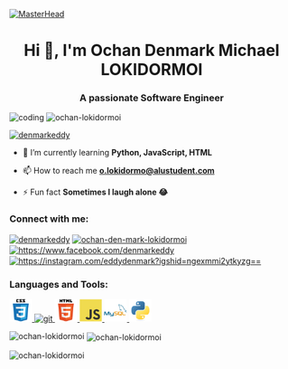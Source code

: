 [![MasterHead](https://1.bp.blogspot.com/-7A4WynwLsMw/XbBpCXG8fHI/AAAAAAAAMt4/uOa1bpLskYgrwGbllhSu2SDj_Mig8SXJQCLcBGAsYHQ/s1600/2000_600px.gif)](https://rishavchanda.io)
<h1 align="center">Hi 👋, I'm Ochan Denmark Michael LOKIDORMOI</h1>
<h3 align="center">A passionate Software Engineer</h3>
<img align="righet" alt="coding" width="400" src="https://cdn.dribbble.com/users/1162077/screenshots/3848914/programmer.gif"

<p align="left"> <img src="https://komarev.com/ghpvc/?username=ochan-lokidormoi&label=Profile%20views&color=0e75b6&style=flat" alt="ochan-lokidormoi" /> </p>

<p align="left"> <a href="https://twitter.com/denmarkeddy" target="blank"><img src="https://img.shields.io/twitter/follow/denmarkeddy?logo=twitter&style=for-the-badge" alt="denmarkeddy" /></a> </p>

- 🌱 I’m currently learning **Python, JavaScript, HTML**

- 📫 How to reach me **o.lokidormo@alustudent.com**

- ⚡ Fun fact **Sometimes I laugh alone 😂**

<h3 align="left">Connect with me:</h3>
<p align="left">
<a href="https://twitter.com/denmarkeddy" target="blank"><img align="center" src="https://raw.githubusercontent.com/rahuldkjain/github-profile-readme-generator/master/src/images/icons/Social/twitter.svg" alt="denmarkeddy" height="30" width="40" /></a>
<a href="https://www.linkedin.com/in/ochan-denmark-lokidormoi-6aa63a251/" target="blank"><img align="center" src="https://raw.githubusercontent.com/rahuldkjain/github-profile-readme-generator/master/src/images/icons/Social/linked-in-alt.svg" alt="ochan-den-mark-lokidormoi" height="30" width="40" /></a>
<a href="https://fb.com/https://www.facebook.com/denmarkeddy" target="blank"><img align="center" src="https://raw.githubusercontent.com/rahuldkjain/github-profile-readme-generator/master/src/images/icons/Social/facebook.svg" alt="https://www.facebook.com/denmarkeddy" height="30" width="40" /></a>
<a href="https://instagram.com/https://instagram.com/eddydenmark?igshid=ngexmmi2ytkyzg==" target="blank"><img align="center" src="https://raw.githubusercontent.com/rahuldkjain/github-profile-readme-generator/master/src/images/icons/Social/instagram.svg" alt="https://instagram.com/eddydenmark?igshid=ngexmmi2ytkyzg==" height="30" width="40" /></a>
</p>

<h3 align="left">Languages and Tools:</h3>
<p align="left"> <a href="https://www.w3schools.com/css/" target="_blank" rel="noreferrer"> <img src="https://raw.githubusercontent.com/devicons/devicon/master/icons/css3/css3-original-wordmark.svg" alt="css3" width="40" height="40"/> </a> <a href="https://git-scm.com/" target="_blank" rel="noreferrer"> <img src="https://www.vectorlogo.zone/logos/git-scm/git-scm-icon.svg" alt="git" width="40" height="40"/> </a> <a href="https://www.w3.org/html/" target="_blank" rel="noreferrer"> <img src="https://raw.githubusercontent.com/devicons/devicon/master/icons/html5/html5-original-wordmark.svg" alt="html5" width="40" height="40"/> </a> <a href="https://developer.mozilla.org/en-US/docs/Web/JavaScript" target="_blank" rel="noreferrer"> <img src="https://raw.githubusercontent.com/devicons/devicon/master/icons/javascript/javascript-original.svg" alt="javascript" width="40" height="40"/> </a> <a href="https://www.mysql.com/" target="_blank" rel="noreferrer"> <img src="https://raw.githubusercontent.com/devicons/devicon/master/icons/mysql/mysql-original-wordmark.svg" alt="mysql" width="40" height="40"/> </a> <a href="https://www.python.org" target="_blank" rel="noreferrer"> <img src="https://raw.githubusercontent.com/devicons/devicon/master/icons/python/python-original.svg" alt="python" width="40" height="40"/> </a> </p>

<p><img align="left" src="https://github-readme-stats.vercel.app/api/top-langs?username=ochan-lokidormoi&show_icons=true&locale=en&layout=compact" alt="ochan-lokidormoi" /></p>

<p>&nbsp;<img align="center" src="https://github-readme-stats.vercel.app/api?username=ochan-lokidormoi&show_icons=true&locale=en" alt="ochan-lokidormoi" /></p>

<p><img align="center" src="https://github-readme-streak-stats.herokuapp.com/?user=ochan-lokidormoi&" alt="ochan-lokidormoi" /></p>
